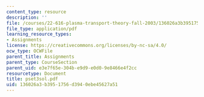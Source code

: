 ```yaml
---
content_type: resource
description: ''
file: /courses/22-616-plasma-transport-theory-fall-2003/136026a3b3951756d3940ebe45627a51_pset3sol.pdf
file_type: application/pdf
learning_resource_types:
- Assignments
license: https://creativecommons.org/licenses/by-nc-sa/4.0/
ocw_type: OCWFile
parent_title: Assignments
parent_type: CourseSection
parent_uid: e3e7f65e-304b-e9d9-e0d0-9e8466e4f2cc
resourcetype: Document
title: pset3sol.pdf
uid: 136026a3-b395-1756-d394-0ebe45627a51
---
```

